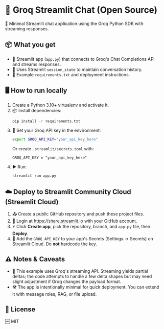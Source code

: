 # 🚀 Groq Streamlit Chat (Open Source)

💬 Minimal Streamlit chat application using the Groq Python SDK with streaming responses.

## 📦 What you get
- 📝 Streamlit app (`app.py`) that connects to Groq's Chat Completions API and streams responses.
- 🔄 Uses Streamlit `session_state` to maintain conversation history.
- 📂 Example `requirements.txt` and deployment instructions.

## 🖥️ How to run locally
1. Create a Python 3.10+ virtualenv and activate it.
2. 📦 Install dependencies:
   ```bash
   pip install -r requirements.txt
   ```
3. 🔑 Set your Groq API key in the environment:
   ```bash
   export GROQ_API_KEY="your_api_key_here"
   ```
   Or create `.streamlit/secrets.toml` with:
   ```
   GROQ_API_KEY = "your_api_key_here"
   ```
4. ▶️ Run:
   ```bash
   streamlit run app.py
   ```

## ☁️ Deploy to Streamlit Community Cloud (Streamlit Cloud)
1. 📤 Create a public GitHub repository and push these project files.
2. 🔗 Login at https://share.streamlit.io with your GitHub account.
3. ⚡ Click **Create app**, pick the repository, branch, and `app.py` file, then **Deploy**.
4. 🔐 Add the `GROQ_API_KEY` to your app's Secrets (Settings → Secrets) on Streamlit Cloud. Do **not** hardcode the key.

## ⚠️ Notes & Caveats
- 🌊 This example uses Groq's streaming API. Streaming yields partial deltas; the code attempts to handle a few delta shapes but may need slight adjustment if Groq changes the payload format.
- 🛠️ The app is intentionally minimal for quick deployment. You can extend it with message roles, RAG, or file upload.

## 📜 License
🆓 MIT
